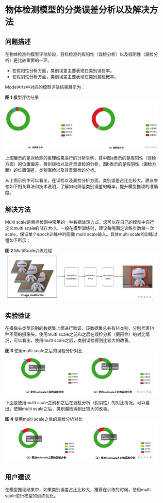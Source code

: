 # 物体检测模型的分类误差分析以及解决方法<a name="modelarts_eval_0001"></a>

## 问题描述<a name="zh-cn_topic_0275430848_section111315114515"></a>

在物体检测的模型评估阶段，目标检测的假阳性（误检分析）以及假阴性（漏检分析）是比较重要的一环。

-   在假阳性分析方面，类别误差主要表现在类别误检率。
-   在假阴性分析方面，类别误差主要表现在类别漏检概率。

ModelArts中对应的模型评估结果展示为：

**图 1**  模型评估结果<a name="zh-cn_topic_0275430848_fig76371732205815"></a>  
![](figures/模型评估结果.jpg "模型评估结果")

上图展示的是对检测的推理结果进行的分析举例，其中图a表示的是假阳性（误检方面）的位置偏差，类别误检以及背景误检的分析，图b表示的是假阴性（漏检方面）的位置偏差，类别漏检以及背景漏检的分析。

从上图示例中可以看出，在误检以及漏检分析方面，类别误差占比比较大。建议参考如下相关算法和技术说明，了解如何降低类别误差的概率，提升模型推理的准确度。

## 解决方法<a name="zh-cn_topic_0275430848_section57824227459"></a>

Multi scale是目标检测中常用的一种数据处理方式，您可以在自己的模型中自行定义multi scale的储存大小。一般在模型训练时，建议每隔固定训练步数做一次scale，保证单个epoch训练中的图像 multi scale输入。具体multi scale的训练过程如下所示：

**图 2**  MultiScale训练过程<a name="zh-cn_topic_0275430848_fig1136163544517"></a>  
![](figures/MultiScale训练过程.jpg "MultiScale训练过程")

## 实验验证<a name="zh-cn_topic_0275430848_section478003212452"></a>

在摄像头类型识别的数据集上面进行验证，该数据集总共有14类别，分别代表14种不同的摄像头，使用multi scale之前和之后在误检分析（假阳性）的对比情况，可以看出，使用multi scale之后，类别误检得到比较大的改善。

**图 3**  使用multi scale之后的误检分析对比<a name="zh-cn_topic_0275430848_fig59221152114516"></a>  
![](figures/使用multi-scale之后的误检分析对比.jpg "使用multi-scale之后的误检分析对比")

下面是使用multi scale之前和之后在漏检分析（假阴性）的对比情况，可以看出，使用multi scale之后，类别漏检得到比较大的改善。

**图 4**  使用multi scale之后的漏检分析对比<a name="zh-cn_topic_0275430848_fig7107515184619"></a>  
![](figures/使用multi-scale之后的漏检分析对比.jpg "使用multi-scale之后的漏检分析对比")

## 用户建议<a name="zh-cn_topic_0275430848_section7559104014512"></a>

在模型推理结果中，如果类别误差占比比较大，推荐在训练的时候，使用multi scale进行模型的训练优化。

